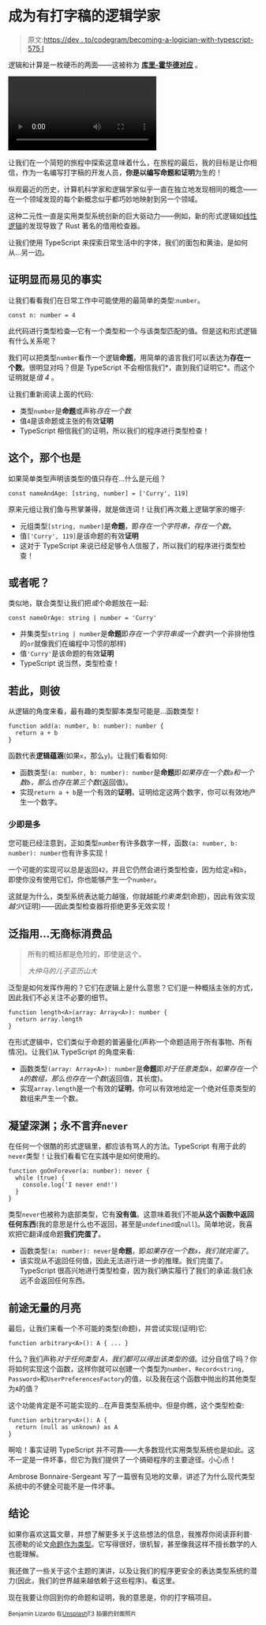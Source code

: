 # 成为有打字稿的逻辑学家

> 原文:[https://dev . to/codegram/becoming-a-logician-with-typescript-575 I](https://dev.to/codegram/becoming-a-logician-with-typescript-575i)

逻辑和计算是一枚硬币的两面——这被称为 **[库里-霍华德对应](https://en.wikipedia.org/wiki/Curry%E2%80%93Howard_correspondence)** 。

 <video src="https://media.giphy.com/media/BmmfETghGOPrW/giphy.mp4" loop="" class="centered">## [](#eh)呃？

让我们在一个简短的旅程中探索这意味着什么，在旅程的最后，我的目标是让你相信，作为一名编写打字稿的开发人员，**你是以编写命题和证明**为生的！

纵观最近的历史，计算机科学家和逻辑学家似乎一直在独立地发现相同的概念——在一个领域发现的每个新概念似乎都巧妙地映射到另一个领域。

这种二元性一直是实用类型系统创新的巨大驱动力——例如，新的形式逻辑如[线性逻辑](https://homepages.inf.ed.ac.uk/wadler/papers/lineartaste/lineartaste-revised.pdf)的发现导致了 Rust 著名的借用检查器。

让我们使用 TypeScript 来探索日常生活中的字体，我们的面包和黄油，是如何从...另一边。

## [](#proving-the-obvious)证明显而易见的事实

让我们看看我们在日常工作中可能使用的最简单的类型:`number`。

```
const n: number = 4 
```

此代码进行类型检查—它有一个类型和一个与该类型匹配的值。但是这和形式逻辑有什么关系呢？

我们可以把类型`number`看作一个逻辑**命题**，用简单的语言我们可以表达为**存在一个数**。很明显对吗？但是 TypeScript 不会相信我们*，直到我们证明它*。而这个证明就是*值 4* 。

让我们重新阅读上面的代码:

*   类型`number`是**命题**或声称*存在一个数*
*   值`4`是该命题或主张的有效**证明**
*   TypeScript 相信我们的证明，所以我们的程序进行类型检查！

## [](#this-and-that-too)这个，那个也是

如果简单类型声明该类型的值只存在...什么是元组？

```
const nameAndAge: [string, number] = ['Curry', 119] 
```

原来元组让我们鱼与熊掌兼得，就是做连词！让我们再次戴上逻辑学家的帽子:

*   元组类型`[string, number]`是**命题**，即*存在一个字符串，存在一个数*。
*   值`['Curry', 119]`是该命题的有效**证明**
*   这对于 TypeScript 来说已经足够令人信服了，所以我们的程序进行类型检查！

## [](#what-about-or)或者呢？

类似地，联合类型让我们把*或*个命题放在一起:

```
const nameOrAge: string | number = 'Curry' 
```

*   并集类型`string | number`是**命题**即*存在一个字符串或一个数字*(一个非排他性的`or`就像我们在编程中习惯的那样)
*   值`'Curry'`是该命题的有效**证明**
*   TypeScript 说当然，类型检查！

## [](#if-this-then-that)若此，则彼

从逻辑的角度来看，最有趣的类型脚本类型可能是...函数类型！

```
function add(a: number, b: number): number {
  return a + b
} 
```

函数代表**逻辑蕴涵**(如果`x`，那么`y`)。让我们看看如何:

*   函数类型`(a: number, b: number): number`是**命题**即*如果存在一个数`a`和一个数`b`，那么也存在第三个数*(返回值)。
*   实现`return a + b`是一个有效的**证明**，证明给定这两个数字，你可以有效地产生一个数字。

### [](#less-is-more)少即是多

您可能已经注意到，正如类型`number`有许多数字一样，函数`(a: number, b: number): number`也有许多实现！

一个可能的实现可以总是返回`42`，并且它仍然会进行类型检查，因为给定`a`和`b`，即使你没有使用它们，你也能够产生一个`number`。

这就是为什么，类型系统表达能力越强，你就越能*约束类型*(命题)，因此有效实现*越少*(证明)——因此类型检查器将拒绝更多无效实现！

## [](#generalizing-with-generics)泛指用...无商标消费品

> 所有的概括都是危险的，即使是这个。
> 
> *大仲马的儿子亚历山大*

泛型是如何发挥作用的？它们在逻辑上是什么意思？它们是一种概括主张的方式，因此我们不必关注不必要的细节。

```
function length<A>(array: Array<A>): number {
  return array.length
} 
```

在形式逻辑中，它们类似于命题的普遍量化(声称一个命题适用于所有事物、所有情况)。让我们从 TypeScript 的角度来看:

*   函数类型`(array: Array<A>): number`是**命题**即*对于任意类型`A`，如果存在一个`A`的数组，那么也存在一个数*(返回值，其长度)。
*   实现`array.length`是一个有效的**证明**，你可以有效地给定一个绝对任意类型的数组来产生一个数。

## [](#staring-at-the-abyss-never-say-raw-never-endraw-)凝望深渊；永不言弃`never`

在任何一个很酷的形式逻辑里，都应该有骂人的方法。TypeScript 有用于此的`never`类型！让我们看看它在实践中是如何使用的。

```
function goOnForever(a: number): never {
  while (true) {
    console.log('I never end!')
  }
} 
```

类型`never`也被称为底部类型，它有**没有值**。这意味着我们不能**从这个函数中返回任何东西**(我的意思是什么也不返回，甚至是`undefined`或`null`)。简单地说，我喜欢把它翻译成命题**我们完蛋了**。

*   函数类型`(a: number): never`是**命题**，即*如果存在一个数`a`，我们就完蛋了*。
*   该实现从不返回任何值，因此无法进行进一步的推理。我们完蛋了。TypeScript 很高兴地进行类型检查，因为我们确实履行了我们的承诺:我们永远不会返回任何东西。

## [](#promising-the-moon)前途无量的月亮

最后，让我们来看一个不可能的类型(命题)，并尝试实现(证明)它:

```
function arbitrary<A>(): A { ... } 
```

什么？我们声称*对于任何类型 A，我们都可以得出该类型的值*。过分自信了吗？你将如何实现这个函数，这样你就可以创建一个类型为`number`、`Record<string, Password>`和`UserPreferencesFactory`的值，以及我在这个函数中抛出的其他类型为`A`的值？

这个功能肯定是不可能实现的...在声音类型系统中。但是你瞧，这个类型检查:

```
function arbitrary<A>(): A {
  return (null as unknown) as A
} 
```

啊哈！事实证明 TypeScript 并不可靠——大多数现代实用类型系统也是如此。这不一定是一件坏事，但它为我们提供了一个搞砸程序的主要途径。小心点！

Ambrose Bonnaire-Sergeant 写了一篇很有见地的文章，讲述了为什么现代类型系统中的不健全可能不是一件坏事。

## [](#conclusion)结论

如果你喜欢这篇文章，并想了解更多关于这些想法的信息，我推荐你阅读菲利普·瓦德勒的论文[命题作为类型](https://homepages.inf.ed.ac.uk/wadler/papers/propositions-as-types/propositions-as-types.pdf)。它写得很好，很机智，甚至像我这样不擅长数学的人也能理解。

我还做了一些关于这个主题的演讲，以及让我们的程序更安全的表达类型系统的潜力(因此，我们的世界越来越依赖于这些程序)。看这里。

现在我要让你回到你的命题和证明，我的意思是，你的打字稿项目。

<small>Benjamin Lizardo 在[Unsplash](https://unsplash.com/photos/IZsbWBZ08cs)T3 拍摄的封面照片</small></video>
